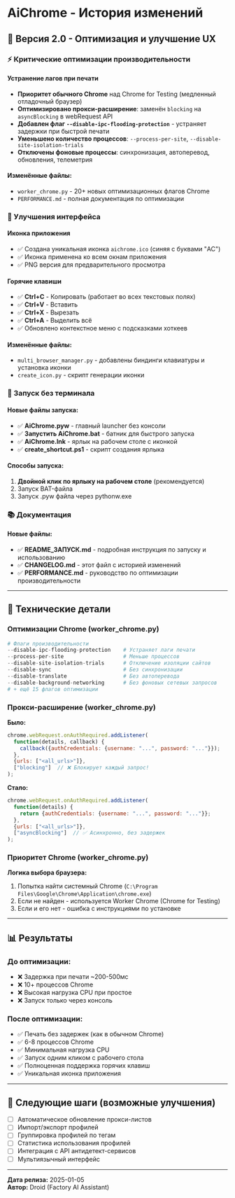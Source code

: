 # AiChrome - История изменений

## 🎉 Версия 2.0 - Оптимизация и улучшение UX

### ⚡ Критические оптимизации производительности

#### Устранение лагов при печати
- **Приоритет обычного Chrome** над Chrome for Testing (медленный отладочный браузер)
- **Оптимизировано прокси-расширение**: заменён `blocking` на `asyncBlocking` в webRequest API
- **Добавлен флаг `--disable-ipc-flooding-protection`** - устраняет задержки при быстрой печати
- **Уменьшено количество процессов**: `--process-per-site`, `--disable-site-isolation-trials`
- **Отключены фоновые процессы**: синхронизация, автоперевод, обновления, телеметрия

#### Изменённые файлы:
- `worker_chrome.py` - 20+ новых оптимизационных флагов Chrome
- `PERFORMANCE.md` - полная документация по оптимизации

### 🎨 Улучшения интерфейса

#### Иконка приложения
- ✅ Создана уникальная иконка `aichrome.ico` (синяя с буквами "AC")
- ✅ Иконка применена ко всем окнам приложения
- ✅ PNG версия для предварительного просмотра

#### Горячие клавиши
- ✅ **Ctrl+C** - Копировать (работает во всех текстовых полях)
- ✅ **Ctrl+V** - Вставить
- ✅ **Ctrl+X** - Вырезать
- ✅ **Ctrl+A** - Выделить всё
- ✅ Обновлено контекстное меню с подсказками хоткеев

#### Изменённые файлы:
- `multi_browser_manager.py` - добавлены биндинги клавиатуры и установка иконки
- `create_icon.py` - скрипт генерации иконки

### 🚀 Запуск без терминала

#### Новые файлы запуска:
- ✅ **AiChrome.pyw** - главный launcher без консоли
- ✅ **Запустить AiChrome.bat** - батник для быстрого запуска
- ✅ **AiChrome.lnk** - ярлык на рабочем столе с иконкой
- ✅ **create_shortcut.ps1** - скрипт создания ярлыка

#### Способы запуска:
1. **Двойной клик по ярлыку на рабочем столе** (рекомендуется)
2. Запуск BAT-файла
3. Запуск .pyw файла через pythonw.exe

### 📚 Документация

#### Новые файлы:
- ✅ **README_ЗАПУСК.md** - подробная инструкция по запуску и использованию
- ✅ **CHANGELOG.md** - этот файл с историей изменений
- ✅ **PERFORMANCE.md** - руководство по оптимизации производительности

---

## 🔧 Технические детали

### Оптимизации Chrome (worker_chrome.py)

```python
# Флаги производительности
--disable-ipc-flooding-protection    # Устраняет лаги печати
--process-per-site                   # Меньше процессов
--disable-site-isolation-trials      # Отключение изоляции сайтов
--disable-sync                       # Без синхронизации
--disable-translate                  # Без автоперевода
--disable-background-networking      # Без фоновых сетевых запросов
# + ещё 15 флагов оптимизации
```

### Прокси-расширение (worker_chrome.py)

**Было:**
```javascript
chrome.webRequest.onAuthRequired.addListener(
  function(details, callback) {
    callback({authCredentials: {username: "...", password: "..."}});
  },
  {urls: ["<all_urls>"]},
  ["blocking"]  // ❌ Блокирует каждый запрос!
);
```

**Стало:**
```javascript
chrome.webRequest.onAuthRequired.addListener(
  function(details) {
    return {authCredentials: {username: "...", password: "..."}};
  },
  {urls: ["<all_urls>"]},
  ["asyncBlocking"]  // ✅ Асинхронно, без задержек
);
```

### Приоритет Chrome (worker_chrome.py)

**Логика выбора браузера:**
1. Попытка найти системный Chrome (`C:\Program Files\Google\Chrome\Application\chrome.exe`)
2. Если не найден - используется Worker Chrome (Chrome for Testing)
3. Если и его нет - ошибка с инструкциями по установке

---

## 📊 Результаты

### До оптимизации:
- ❌ Задержка при печати ~200-500мс
- ❌ 10+ процессов Chrome
- ❌ Высокая нагрузка CPU при простое
- ❌ Запуск только через консоль

### После оптимизации:
- ✅ Печать без задержек (как в обычном Chrome)
- ✅ 6-8 процессов Chrome
- ✅ Минимальная нагрузка CPU
- ✅ Запуск одним кликом с рабочего стола
- ✅ Полноценная поддержка горячих клавиш
- ✅ Уникальная иконка приложения

---

## 🎯 Следующие шаги (возможные улучшения)

- [ ] Автоматическое обновление прокси-листов
- [ ] Импорт/экспорт профилей
- [ ] Группировка профилей по тегам
- [ ] Статистика использования профилей
- [ ] Интеграция с API антидетект-сервисов
- [ ] Мультиязычный интерфейс

---

**Дата релиза:** 2025-01-05  
**Автор:** Droid (Factory AI Assistant)
